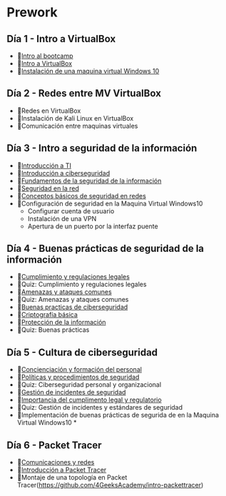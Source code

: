 # Prework

## Día 1 - Intro a VirtualBox

- 📗[Intro al bootcamp](./intro-al-bootcamp.es.md)
- 📗[Intro a VirtualBox](./introduction-virtualbox.es.md)
- 🧪[Instalación de una maquina virtual Windows 10](https://github.com/4GeeksAcademy/installing-windows-on-virtual-machine)

## Día 2 - Redes entre MV VirtualBox

- 📗Redes en VirtualBox
- 🧪Instalación de Kali Linux en VirtualBox
- 🧪Comunicación entre maquinas virtuales

## Día 3 - Intro a seguridad de la información

- 📗[Introducción a TI](./introduction-to-information-technologies.es.md)
- 📗[Introducción a ciberseguridad](./introduction-to-cybersecurity.es.md)
- 📗[Fundamentos de la seguridad de la información](./fundamentals-of-information-security.es.md)
- 📗[Seguridad en la red](./basics-in-network-security.es.md)
- 📗[Conceptos básicos de seguridad en redes](./basics-concepts-in-network-security.es.md)
- 🧪Configuración de seguridad en la Maquina Virtual Windows10
  - Configurar cuenta de usuario
  - Instalación de una VPN
  - Apertura de un puerto por la interfaz puente

## Día 4 - Buenas prácticas de seguridad de la información

- 📗[Cumplimiento y regulaciones legales](./legal-and-regulatory-compliance.es.md)
- 📝Quiz: Cumplimiento y regulaciones legales
- 📗[Amenazas y ataques comunes](./common-threats-and-attacks.es.md)
- 📝Quiz: Amenazas y ataques comunes
- 📗[Buenas practicas de ciberseguridad](./cybersecurity-best-practices.es.md)
- 📗[Criptografía básica](./basic-cryptography.es.md)
- 📗[Protección de la información](./information-protection.es.md)
- 📝Quiz: Buenas prácticas

## Día 5 - Cultura de ciberseguridad

- 📗[Concienciación y formación del personal](./staff-awareness-and-training.es.md)
- 📗[Políticas y procedimientos de seguridad](./security-policies-and-procedures.es.md)
- 📝Quiz: Ciberseguridad personal y organizacional
- 📗[Gestión de incidentes de seguridad](./security-incident-management.es.md)
- 📗[Importancia del cumplimento legal y regulatorio](./importance-of-legal-and-regulatory-compliance.es.md)
- 📝Quiz: Gestión de incidentes y estándares de seguridad
- 🧪Implementación de buenas prácticas de segurida de en la Maquina Virtual Windows10 *

## Día 6 - Packet Tracer

- 📗[Comunicaciones y redes](./communication-and-networking.es.md)
- 📗[Introducción a Packet Tracer](./intro-packet-tracer.es.md)
- 🧪Montaje de una topología en Packet Tracer(https://github.com/4GeeksAcademy/intro-packettracer)

